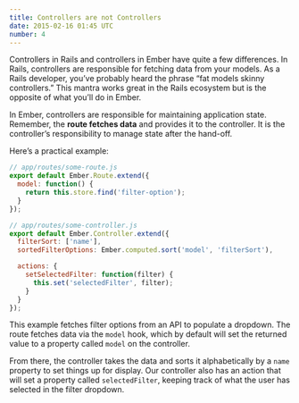 ```yaml
---
title: Controllers are not Controllers
date: 2015-02-16 01:45 UTC
number: 4
---
```


Controllers in Rails and controllers in Ember have quite a few differences. In Rails, controllers are responsible for fetching data from your models. As a Rails developer, you’ve probably heard the phrase “fat models skinny controllers.” This mantra works great in the Rails ecosystem but is the opposite of what you’ll do in Ember.

In Ember, controllers are responsible for maintaining application state. Remember, the **route fetches data** and provides it to the controller. It is the controller’s responsibility to manage state after the hand-off.

Here’s a practical example:

``` javascript
// app/routes/some-route.js
export default Ember.Route.extend({
  model: function() {  
    return this.store.find('filter-option');
  }
});

// app/routes/some-controller.js
export default Ember.Controller.extend({
  filterSort: ['name'],
  sortedFilterOptions: Ember.computed.sort('model', 'filterSort'),

  actions: {
    setSelectedFilter: function(filter) {
      this.set('selectedFilter', filter);
    }
  }
});
```

This example fetches filter options from an API to populate a dropdown. The route fetches data via the `model` hook, which by default will set the returned value to a property called `model` on the controller.

From there, the controller takes the data and sorts it alphabetically by a `name` property to set things up for display. Our controller also has an action that will set a property called `selectedFilter`, keeping track of what the user has selected in the filter dropdown.